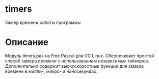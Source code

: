 # timers
Замер времени работы программы
# Описание
Модуль timers.pas на Free Pascal для ОС Linux.
Обеспечивает простой способ замера времени с использованием независимых таймеров.
Дополнительно содержит выскоскоростные функции для замера времени в милли-, микро- и наносекундах.
